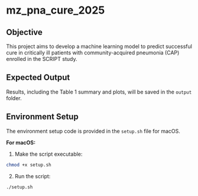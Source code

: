 # mz_pna_cure_2025

## Objective
This project aims to develop a machine learning model to predict successful cure in critically ill patients with community-acquired pneumonia (CAP) enrolled in the SCRIPT study.

## Expected Output
Results, including the Table 1 summary and plots, will be saved in the `output` folder.

## Environment Setup

The environment setup code is provided in the `setup.sh` file for macOS.

**For macOS:**

1. Make the script executable: 
```bash
chmod +x setup.sh
```

2. Run the script:
```bash
./setup.sh
```
